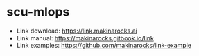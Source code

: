 # scu-mlops

- Link download: https://link.makinarocks.ai
- Link manual: https://makinarocks.gitbook.io/link
- Link examples: https://github.com/makinarocks/link-example
